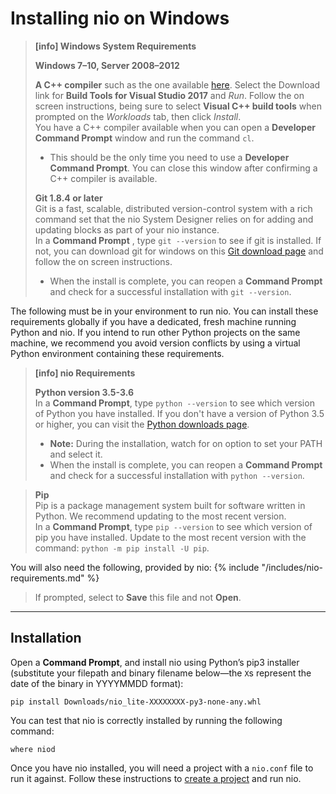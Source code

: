# Installing nio on <span class="allow-caps">Windows</span>

> **[info] <span class="allow-caps">Windows</span> System Requirements**
>
> **Windows 7–10, Server 2008–2012**
>
> **A C++ compiler** such as the one available [here](https://www.visualstudio.com/downloads/#build-tools-for-visual-studio-2017). Select the Download link for **Build Tools for Visual Studio 2017** and _Run_. Follow the on screen instructions, being sure to select **Visual C++ build tools** when prompted on the _Workloads_ tab, then click _Install_.<br> 
>   You have a C++ compiler available when you can open a **Developer Command Prompt** window and run the command `cl`. 
>   * This should be the only time you need to use a **Developer Command Prompt**. You can close this window after confirming a C++ compiler is available.
>
> **Git 1.8.4 or later**<br />
>    Git is a fast, scalable, distributed version-control system with a rich command set that the nio System Designer relies on for adding and updating blocks as part of your nio instance.<br />
>    In a **Command Prompt** , type `git --version` to see if git is installed.
>    If not, you can download git for windows on this [Git download page](https://git-scm.com/download/win) and follow the on screen instructions.
>    * When the install is complete, you can reopen a **Command Prompt** and check for a successful installation with `git --version`.
>

The following must be in your environment to run nio. You can install these requirements globally if you have a dedicated, fresh machine running Python and nio. If you intend to run other Python projects on the same machine, we recommend you avoid version conflicts by using a virtual Python environment containing these requirements.

> **[info] nio Requirements**
>
> **Python version 3.5-3.6**<br />
>    In a **Command Prompt**, type `python --version` to see which version of Python you have installed.
>    If you don't have a version of Python 3.5 or higher, you can visit the [Python downloads page](https://www.python.org/downloads/).
>   * **Note:** During the installation, watch for on option to set your PATH and select it.
>   * When the install is complete, you can reopen a **Command Prompt** and check for a successful installation with `python --version`.

> **Pip**<br />
>    Pip is a package management system built for software written in Python. We recommend updating to the most recent version.<br />
>    In a **Command Prompt**, type `pip --version` to see which version of pip you have installed.
>    Update to the most recent version with the command: `python -m pip install -U pip`.


You will also need the following, provided by nio:
{% include "/includes/nio-requirements.md" %}
>   If prompted, select to **Save** this file and not **Open**.

---
## Installation

Open a **Command Prompt**, and install nio using Python’s pip3 installer (substitute your filepath and binary filename below—the `X`s represent the date of the binary in YYYYMMDD format):
```
pip install Downloads/nio_lite-XXXXXXXX-py3-none-any.whl
```
You can test that nio is correctly installed by running the following command:
```
where niod
```

Once you have nio installed, you will need a project with a `nio.conf` file to run it against. Follow these instructions to [create a project](/running-nio) and run nio.
